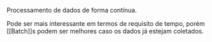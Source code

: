 Processamento de dados de forma contínua. 

Pode ser mais interessante em termos de requisito de tempo, porém [[Batch]]s podem ser melhores caso os dados já estejam coletados.


